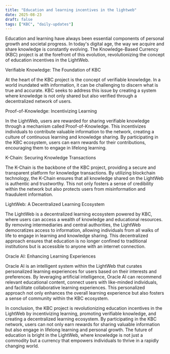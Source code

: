 ```yaml
---
title: "Education and learning incentives in the lightweb"
date: 2025-08-23
draft: false
tags: ["KBC", "daily-updates"]
---
```


Education and learning have always been essential components of personal growth and societal progress. In today's digital age, the way we acquire and share knowledge is constantly evolving. The Knowledge-Based Currency (KBC) project is at the forefront of this evolution, revolutionizing the concept of education incentives in the LightWeb.

Verifiable Knowledge: The Foundation of KBC

At the heart of the KBC project is the concept of verifiable knowledge. In a world inundated with information, it can be challenging to discern what is true and accurate. KBC seeks to address this issue by creating a system where knowledge is not only shared but also verified through a decentralized network of users.

Proof-of-Knowledge: Incentivizing Learning

In the LightWeb, users are rewarded for sharing verifiable knowledge through a mechanism called Proof-of-Knowledge. This incentivizes individuals to contribute valuable information to the network, creating a culture of continuous learning and knowledge sharing. By participating in the KBC ecosystem, users can earn rewards for their contributions, encouraging them to engage in lifelong learning.

K-Chain: Securing Knowledge Transactions

The K-Chain is the backbone of the KBC project, providing a secure and transparent platform for knowledge transactions. By utilizing blockchain technology, the K-Chain ensures that all knowledge shared on the LightWeb is authentic and trustworthy. This not only fosters a sense of credibility within the network but also protects users from misinformation and fraudulent information.

LightWeb: A Decentralized Learning Ecosystem

The LightWeb is a decentralized learning ecosystem powered by KBC, where users can access a wealth of knowledge and educational resources. By removing intermediaries and central authorities, the LightWeb democratizes access to information, allowing individuals from all walks of life to engage in learning and knowledge sharing. This decentralized approach ensures that education is no longer confined to traditional institutions but is accessible to anyone with an internet connection.

Oracle AI: Enhancing Learning Experiences

Oracle AI is an intelligent system within the LightWeb that curates personalized learning experiences for users based on their interests and preferences. By leveraging artificial intelligence, Oracle AI can recommend relevant educational content, connect users with like-minded individuals, and facilitate collaborative learning experiences. This personalized approach not only enhances the overall learning experience but also fosters a sense of community within the KBC ecosystem.

In conclusion, the KBC project is revolutionizing education incentives in the LightWeb by incentivizing learning, promoting verifiable knowledge, and creating a decentralized learning ecosystem. By participating in the KBC network, users can not only earn rewards for sharing valuable information but also engage in lifelong learning and personal growth. The future of education is bright in the LightWeb, where knowledge is not just a commodity but a currency that empowers individuals to thrive in a rapidly changing world.
